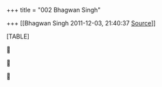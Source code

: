 +++
title = "002 Bhagwan Singh"

+++
[[Bhagwan Singh	2011-12-03, 21:40:37 [Source](https://groups.google.com/g/bvparishat/c/gvJEq4Mt9HY)]]



[TABLE]








